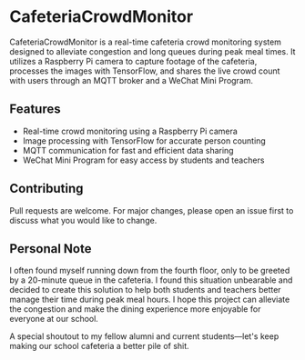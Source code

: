 # CafeteriaCrowdMonitor
CafeteriaCrowdMonitor is a real-time cafeteria crowd monitoring system designed to alleviate congestion and long queues during peak meal times. It utilizes a Raspberry Pi camera to capture footage of the cafeteria, processes the images with TensorFlow, and shares the live crowd count with users through an MQTT broker and a WeChat Mini Program.

## Features
- Real-time crowd monitoring using a Raspberry Pi camera
- Image processing with TensorFlow for accurate person counting
- MQTT communication for fast and efficient data sharing
- WeChat Mini Program for easy access by students and teachers

## Contributing
Pull requests are welcome. For major changes, please open an issue first to discuss what you would like to change.

## Personal Note

 I often found myself running down from the fourth floor, only to be greeted by a 20-minute queue in the cafeteria. I found this situation unbearable and decided to create this solution to help both students and teachers better manage their time during peak meal hours. I hope this project can alleviate the congestion and make the dining experience more enjoyable for everyone at our school. 

A special shoutout to my fellow alumni and current students—let's keep making our school cafeteria a better pile of shit.
